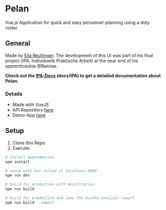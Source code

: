 # Pelan
Vue.js Application for quick and easy personnel-planning using a duty roster.

## General
Made by [Elia Reutlinger](https://github.com/erleiuat).
The development of this UI was part of his final project (IPA, Individuelle Praktische Arbeit) at the near end of his apprenticeship @Baloise.

<b>Check out the [IPA-Docs](https://github.com/baloise/pelan/tree/master/docs/IPA) (docs/IPA) to get a detailed documentation about Pelan.</b>

### Details
- Made with VueJS
- API Repository [here](https://github.com/baloise/pelan-api)
- Demo-App [here](https://pelan.osis.io)

## Setup

1. Clone this Repo
2. Execute:
``` bash
# install dependencies
npm install

# serve with hot reload at localhost:8080
npm run dev

# build for production with minification
npm run build

# build for production and view the bundle analyzer report
npm run build --report
```

